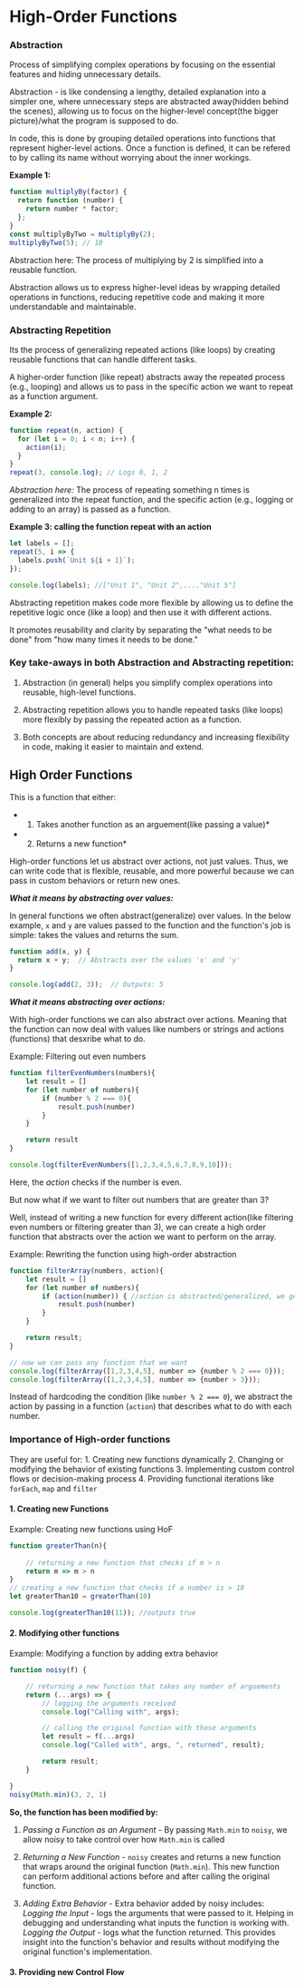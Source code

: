 # High-Order Functions

### Abstraction

Process of simplifying complex operations by focusing on the essential features and hiding unnecessary details.

Abstraction - is like condensing a lengthy, detailed explanation into a simpler one, where unnecessary steps are abstracted away(hidden behind the scenes), allowing us to focus on the higher-level concept(the bigger picture)/what the program is supposed to do.

In code, this is done by grouping detailed operations into functions that represent higher-level actions. Once a function is defined, it can be refered to by calling its name without worrying about the inner workings.

**Example 1:**

```javascript
function multiplyBy(factor) {
  return function (number) {
    return number * factor;
  };
}
const multiplyByTwo = multiplyBy(2);
multiplyByTwo(5); // 10
```

Abstraction here: The process of multiplying by 2 is simplified into a reusable function.

Abstraction allows us to express higher-level ideas by wrapping detailed operations in functions, reducing repetitive code and making it more understandable and maintainable.

### Abstracting Repetition

Its the process of generalizing repeated actions (like loops) by creating reusable functions that can handle different tasks.

A higher-order function (like repeat) abstracts away the repeated process (e.g., looping) and allows us to pass in the specific action we want to repeat as a function argument.

**Example 2:**

```javascript
function repeat(n, action) {
  for (let i = 0; i < n; i++) {
    action(i);
  }
}
repeat(3, console.log); // Logs 0, 1, 2
```

_Abstraction here:_ The process of repeating something n times is generalized into the repeat function, and the specific action (e.g., logging or adding to an array) is passed as a function.

**Example 3: calling the function repeat with an action**

```javascript
let labels = [];
repeat(5, i => {
  labels.push(`Unit ${i + 1}`);
});

console.log(labels); //["Unit 1", "Unit 2",...."Unit 5"]
```

Abstracting repetition makes code more flexible by allowing us to define the repetitive logic once (like a loop) and then use it with different actions.

It promotes reusability and clarity by separating the "what needs to be done" from "how many times it needs to be done."

### Key take-aways in both Abstraction and Abstracting repetition:

1. Abstraction (in general) helps you simplify complex operations into reusable, high-level functions.

2. Abstracting repetition allows you to handle repeated tasks (like loops) more flexibly by passing the repeated action as a function.

3. Both concepts are about reducing redundancy and increasing flexibility in code, making it easier to maintain and extend.


## High Order Functions

This is a function that either:
*    1. Takes another function as an arguement(like passing a value)*
*    2. Returns a new function*

High-order functions let us abstract over actions, not just values. Thus, we can write code that is flexible, reusable, and more powerful because we can pass in custom behaviors or return new ones.

***What it means by abstracting over values:***

In general functions we often abstract(generalize) over values. 
In the below example, `x` and `y` are values passed to the function and the function's job is simple: takes the values and returns the sum.

```javascript
function add(x, y) {
  return x + y;  // Abstracts over the values 'x' and 'y'
}

console.log(add(2, 3));  // Outputs: 5
```

***What it means abstracting over actions:***

With high-order functions we can also abstract over actions. Meaning that the function can now deal with values like numbers or strings and actions (functions) that desxribe what to do.

Example: Filtering out even numbers

```javascript
function filterEvenNumbers(numbers){
    let result = []
    for (let number of numbers){
        if (number % 2 === 0){
            result.push(number)
        }
    }

    return result
}

console.log(filterEvenNumbers([1,2,3,4,5,6,7,8,9,10]));
```
Here, the *action* checks if the number is even.

But now what if we want to filter out numbers that are greater than 3? 

Well, instead of writing a new function for every different action(like filtering even numbers or filtering greater than 3), we can create a high order function that abstracts over the action we want to perform on the array.

Example: Rewriting the function using high-order abstraction

```javascript
function filterArray(numbers, action){
    let result = []
    for (let number of numbers){
        if (action(number)) { //action is abstracted/generalized, we get to decide what function to pass
            result.push(number)
        }
    }

    return result;
}

// now we can pass any function that we want 
console.log(filterArray([1,2,3,4,5], number => {number % 2 === 0}));
console.log(filterArray([1,2,3,4,5], number => {number > 3}));

```
Instead of hardcoding the condition (like `number % 2 === 0`), we abstract the action by passing in a function (`action`) that describes what to do with each number.


### Importance of High-order functions

They are useful for:
    1. Creating new functions dynamically
    2. Changing or modifying the behavior of existing functions
    3. Implementing custom control flows or decision-making process
    4. Providing functional iterations like `forEach`, `map` and `filter`


#### 1. Creating new Functions
Example: Creating new functions using HoF

```javascript
function greaterThan(n){
    
    // returning a new function that checks if m > n
    return m => m > n
}
// creating a new function that checks if a number is > 10
let greaterThan10 = greaterThan(10)

console.log(greaterThan10(11)); //outputs true
```

#### 2. Modifying other functions
Example: Modifying a function by adding extra behavior

```javascript
function noisy(f) {

    // returning a new function that takes any number of arguements
    return (...args) => {
        // logging the arguments received
        console.log("Calling with", args);

        // calling the original function with those arguments
        let result = f(...args)
        console.log("Called with", args, ", returned", result);

        return result;
    }

}
noisy(Math.min)(3, 2, 1)
```
**So, the function has been modified by:**

1. *Passing a Function as an Argument* - By passing `Math.min` to `noisy`, we allow noisy to take control over how `Math.min` is called

2. *Returning a New Function* - `noisy` creates and returns a new function that wraps around the original function (`Math.min`). This new function can perform additional actions before and after calling the original function.

3. *Adding Extra Behavior* - Extra behavior added by noisy includes:
    *Logging the Input* - logs the arguments that were passed to it. Helping in debugging and understanding what inputs the function is working with.
    *Logging the Output* - logs what the function returned. This provides insight into the function's behavior and results without modifying the original function's implementation.


#### 3. Providing new Control Flow




